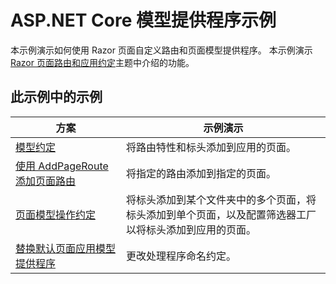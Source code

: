 # <a name="aspnet-core-model-providers-sample"></a>ASP.NET Core 模型提供程序示例

本示例演示如何使用 Razor 页面自定义路由和页面模型提供程序。 本示例演示 [Razor 页面路由和应用约定](https://docs.microsoft.com/aspnet/core/razor-pages/razor-pages-convention-features)主题中介绍的功能。

## <a name="examples-in-this-sample"></a>此示例中的示例

| 方案 | 示例演示 |
| -------- | ----------- |
| [模型约定](https://docs.microsoft.com/aspnet/core/razor-pages/razor-pages-conventions#model-conventions) | 将路由特性和标头添加到应用的页面。 |
| [使用 AddPageRoute 添加页面路由](https://docs.microsoft.com/aspnet/core/razor-pages/razor-pages-conventions#configure-a-page-route) | 将指定的路由添加到指定的页面。 |
| [页面模型操作约定](https://docs.microsoft.com/aspnet/core/razor-pages/razor-pages-conventions#page-model-action-conventions) | 将标头添加到某个文件夹中的多个页面，将标头添加到单个页面，以及配置筛选器工厂以将标头添加到应用的页面。 |
| [替换默认页面应用模型提供程序](https://docs.microsoft.com/aspnet/core/razor-pages/razor-pages-conventions#replace-the-default-page-app-model-provider) | 更改处理程序命名约定。 |

